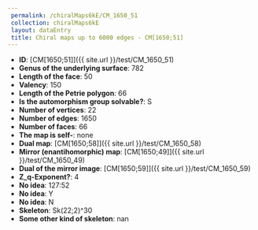 ```yaml
--- 
 permalink: /chiralMaps6kE/CM_1650_51 
 collection: chiralMaps6kE
 layout: dataEntry
 title: Chiral maps up to 6000 edges - CM[1650;51]
---
```


- **ID**: [CM[1650;51]]({{ site.url }}/test/CM_1650_51)
- **Genus of the underlying surface**: 782
- **Length of the face**: 50
- **Valency**: 150
- **Length of the Petrie polygon**: 66
- **Is the automorphism group solvable?**: S
- **Number of vertices**: 22
- **Number of edges**: 1650
- **Number of faces**: 66
- **The map is self-**: none
- **Dual map**: [CM[1650;58]]({{ site.url }}/test/CM_1650_58)
- **Mirror (enantihomorphic) map**: [CM[1650;49]]({{ site.url }}/test/CM_1650_49)
- **Dual of the mirror image**: [CM[1650;59]]({{ site.url }}/test/CM_1650_59)
- **Z_q-Exponent?**: 4
- **No idea**:  127:52
- **No idea**: Y
- **No idea**: N
- **Skeleton**: Sk(22;2)^30
- **Some other kind of skeleton**: nan
